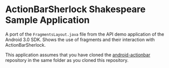 ActionBarSherlock Shakespeare Sample Application
================================================

A port of the `FragmentsLayout.java` file from the API demo application
of the Android 3.0 SDK. Shows the use of fragments and their interaction
with ActionBarSherlock.

This application assumes that you have cloned the [android-actionbar][1]
repository in the same folder as you cloned this repository.



 [1]: https://github.com/johannilsson/android-actionbar
